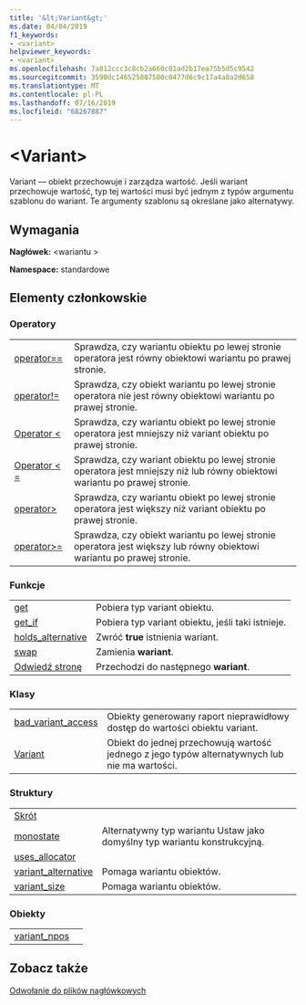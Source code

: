 ```yaml
---
title: '&lt;Variant&gt;'
ms.date: 04/04/2019
f1_keywords:
- <variant>
helpviewer_keywords:
- <variant>
ms.openlocfilehash: 7a812ccc3c8cb2a660c01ad2b17ea75b5d5c9542
ms.sourcegitcommit: 3590dc146525807500c0477d6c9c17a4a8a2d658
ms.translationtype: MT
ms.contentlocale: pl-PL
ms.lasthandoff: 07/16/2019
ms.locfileid: "68267887"
---
```

# <a name="ltvariantgt"></a>&lt;Variant&gt;

Variant — obiekt przechowuje i zarządza wartość. Jeśli wariant przechowuje wartość, typ tej wartości musi być jednym z typów argumentu szablonu do wariant. Te argumenty szablonu są określane jako alternatywy.

## <a name="requirements"></a>Wymagania

**Nagłówek:** \<wariantu >

**Namespace:** standardowe

## <a name="members"></a>Elementy członkowskie

### <a name="operators"></a>Operatory

|||
|-|-|
|[operator==](../standard-library/forward-list-operators.md#op_eq_eq)|Sprawdza, czy wariantu obiektu po lewej stronie operatora jest równy obiektowi wariantu po prawej stronie.|
|[operator!=](../standard-library/forward-list-operators.md#op_neq)|Sprawdza, czy obiekt wariantu po lewej stronie operatora nie jest równy obiektowi wariantu po prawej stronie.|
|[Operator <](../standard-library/forward-list-operators.md#op_lt)|Sprawdza, czy wariantu obiekt po lewej stronie operatora jest mniejszy niż variant obiektu po prawej stronie.|
|[Operator < =](../standard-library/forward-list-operators.md#op_lt_eq)|Sprawdza, czy wariant obiektu po lewej stronie operatora jest mniejszy niż lub równy obiektowi wariantu po prawej stronie.|
|[operator>](../standard-library/forward-list-operators.md#op_gt)|Sprawdza, czy wariantu obiekt po lewej stronie operatora jest większy niż variant obiektu po prawej stronie.|
|[operator>=](../standard-library/forward-list-operators.md#op_lt_eq)|Sprawdza, czy obiekt wariantu po lewej stronie operatora jest większy lub równy obiektowi wariantu po prawej stronie.|

### <a name="functions"></a>Funkcje

|||
|-|-|
|[get](../standard-library/variant-functions.md#get)|Pobiera typ variant obiektu.|
|[get_if](../standard-library/variant-functions.md#get_if)|Pobiera typ variant obiektu, jeśli taki istnieje.|
|[holds_alternative](../standard-library/variant-functions.md#holds_alternative)|Zwróć **true** istnienia wariant.|
|[swap](../standard-library/variant-functions.md#swap)|Zamienia **wariant**.|
|[Odwiedź stronę](../standard-library/variant-functions.md#visit)|Przechodzi do następnego **wariant**.|

### <a name="classes"></a>Klasy

|||
|-|-|
|[bad_variant_access](../standard-library/bad-variant-access-class.md)|Obiekty generowany raport nieprawidłowy dostęp do wartości obiektu variant.|
|[Variant](../standard-library/variant.md)|Obiekt do jednej przechowują wartość jednego z jego typów alternatywnych lub nie ma wartości.|

### <a name="structs"></a>Struktury

|||
|-|-|
|[Skrót](../standard-library/hash-structure.md)||
|[monostate](../standard-library/monostate-structure.md)|Alternatywny typ wariantu Ustaw jako domyślny typ wariantu konstrukcyjną.|
|[uses_allocator](../standard-library/uses-allocator-structure.md)||
|[variant_alternative](../standard-library/variant-alternative-structure.md)|Pomaga wariantu obiektów.|
|[variant_size](../standard-library/variant-size-structure.md)|Pomaga wariantu obiektów.|

### <a name="objects"></a>Obiekty

|||
|-|-|
|[variant_npos](../standard-library/variant-functions.md#variant_npos)||

## <a name="see-also"></a>Zobacz także

[Odwołanie do plików nagłówkowych](../standard-library/cpp-standard-library-header-files.md)
